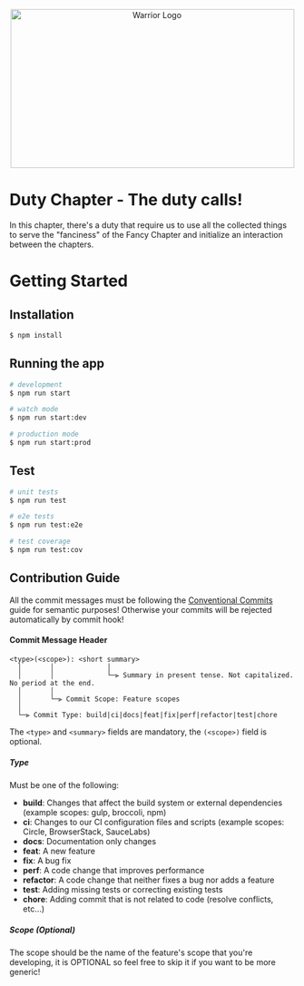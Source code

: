 <p align="center">
  <img src="https://i.ibb.co/7V7ycrs/image.png" width="500" height="280" alt="Warrior Logo" />
</p>

# Duty Chapter - The duty calls!

In this chapter, there's a duty that require us to use all the collected things to serve the "fanciness" of the Fancy Chapter and initialize an interaction between the chapters.

# Getting Started

## Installation

```bash
$ npm install
```

## Running the app

```bash
# development
$ npm run start

# watch mode
$ npm run start:dev

# production mode
$ npm run start:prod
```

## Test

```bash
# unit tests
$ npm run test

# e2e tests
$ npm run test:e2e

# test coverage
$ npm run test:cov
```

## Contribution Guide

All the commit messages must be following the [Conventional Commits](https://www.conventionalcommits.org/en/v1.0.0/) guide for semantic purposes! Otherwise your commits will be rejected automatically by commit hook!

#### <a name="commit-header"></a>Commit Message Header

```
<type>(<scope>): <short summary>
  │       │             │
  │       │             └─⫸ Summary in present tense. Not capitalized. No period at the end.
  │       │
  │       └─⫸ Commit Scope: Feature scopes
  │
  └─⫸ Commit Type: build|ci|docs|feat|fix|perf|refactor|test|chore
```

The `<type>` and `<summary>` fields are mandatory, the `(<scope>)` field is optional.

##### Type

Must be one of the following:

- **build**: Changes that affect the build system or external dependencies (example scopes: gulp, broccoli, npm)
- **ci**: Changes to our CI configuration files and scripts (example scopes: Circle, BrowserStack, SauceLabs)
- **docs**: Documentation only changes
- **feat**: A new feature
- **fix**: A bug fix
- **perf**: A code change that improves performance
- **refactor**: A code change that neither fixes a bug nor adds a feature
- **test**: Adding missing tests or correcting existing tests
- **chore**: Adding commit that is not related to code (resolve conflicts, etc...)

##### Scope (Optional)

The scope should be the name of the feature's scope that you're developing, it is OPTIONAL so feel free to skip it if you want to be more generic!
